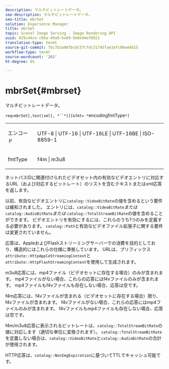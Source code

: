 ```yaml
---
description: マルチビットレートデータ。
seo-description: マルチビットレートデータ。
seo-title: mbrSet
solution: Experience Manager
title: mbrSet
topic: Scene7 Image Serving - Image Rendering API
uuid: 829c44ce-c66a-49a9-ba69-9e8e94ef8921
translation-type: tm+mt
source-git-commit: 7bc7b3a86fbcdc57cfdc31745fae3afc06e44b15
workflow-type: tm+mt
source-wordcount: '263'
ht-degree: 0%

---
```



# mbrSet{#mbrset}

マルチビットレートデータ。

`req=mbrSet[,text|xml[, *``*]][&fmt= *`encodingfmtType`*]`

<table id="simpletable_D2B8704E09B34337870A257CD7CB5C56"> 
 <tr class="strow"> 
  <td class="stentry"> <p><span class="codeph"><span class="varname"> エンコード</span></span> </p> </td> 
  <td class="stentry"> <p><span class="codeph"> UTF-8 | UTF-16 | UTF-16LE | UTF-16BE | ISO-8859-1</span> </p></td> 
 </tr> 
 <tr class="strow"> 
  <td class="stentry"> <p><span class="codeph"><span class="varname"> fmtType</span></span> </p></td> 
  <td class="stentry"> <p><span class="codeph"> f4m | m3u8</span> </p></td> 
 </tr> 
</table>

ネットパスIDに関連付けられたビデオセット内の有効なビデオエントリに対応するURL（および対応するビットレート）のリストを含むテキストまたはxml応答を返します。

以前、有効なビデオエントリに`catalog::VideoBitRate`の値を含めるという要件は緩和されました。 エントリには、`catalog::VideoBitRate`*または* `catalog::AudioBitRate`*または* `catalog::TotalStreamBitRate`の値を含めることができます。 ビデオエントリを有効にするには、これらのうち1つのみを定義する必要があります。 `catalog::Path`と有効なビデオファイル拡張子に関する要件は変更されていません。

応答は、AppleおよびFlashストリーミングサーバーでの消費を目的としており、構造的にはこれらの仕様に準拠しています。 URLは、プリフィックス`attribute::HttpAppleStreamingContext`と`attribute::HttpFlashStreamingContext`を使用して生成されます。

m3u8応答には、mp4ファイル（ビデオセットに存在する場合）のみが含まれます。 mp4ファイルがない場合、これらの応答にはf4vファイルのみが含まれます。 mp4ファイルもf4vファイルも存在しない場合、応答は空です。

f4m応答には、f4vファイルが含まれる（ビデオセットに存在する場合）限り、f4vファイルが含まれます。 f4vファイルがない場合、これらの応答にはmp4ファイルのみが含まれます。 f4vファイルもmp4ファイルも存在しない場合、応答は空です。

f4m/m3u8応答に表示されるビットレートは、`catalog::TotalStreamBitRate`の値に対応します（適切な単位に変換されます）。 `catalog::TotalStreamBitRate`を定義しない場合は、`catalog::VideoBitRate`と`catalog::AudioBitRate`の合計が使用されます。

HTTP応答は、`catalog::NonImgExpiration`に基づいてTTLでキャッシュ可能です。
